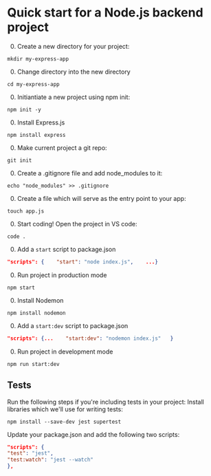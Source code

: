 # Quick start for a Node.js backend project

0. Create a new directory for your project:

```
mkdir my-express-app
```

0. Change directory into the new directory

```
cd my-express-app
```

0. Initiantiate a new project using npm init:

```
npm init -y
```

0. Install Express.js

```
npm install express
```

0. Make current project a git repo:

```
git init
```

0. Create a .gitignore file and add node_modules to it:

```
echo "node_modules" >> .gitignore
```

0. Create a file which will serve as the entry point to your app:

```
touch app.js
```

0. Start coding! Open the project in VS code:

```
code .
```

0. Add a `start` script to package.json

```json
"scripts": {    "start": "node index.js",    ...}
```

0.  Run project in production mode

```
npm start
```

0. Install Nodemon

```
npm install nodemon
```

0. Add a `start:dev` script to package.json

```json
"scripts": {...    "start:dev": "nodemon index.js"   }
```

0. Run project in development mode

```
npm run start:dev
```

## Tests

Run the following steps if you're including tests in your project:
Install libraries which we'll use for writing tests:

```
npm install --save-dev jest supertest
```

Update your package.json and add the following two scripts:

```json
"scripts": {
"test": "jest",
"test:watch": "jest --watch"
},
```
